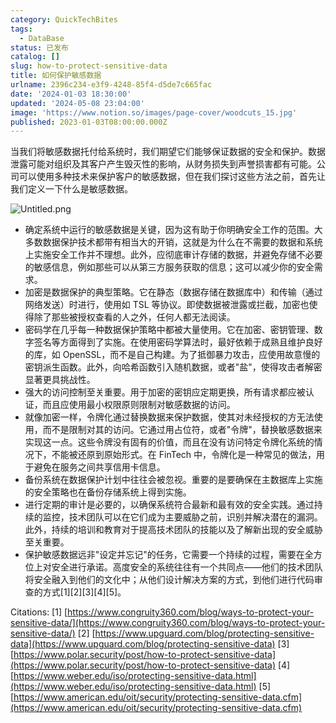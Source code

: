```yaml
---
category: QuickTechBites
tags:
  - DataBase
status: 已发布
catalog: []
slug: how-to-protect-sensitive-data
title: 如何保护敏感数据
urlname: 2396c234-e3f9-4248-85f4-d5de7c665fac
date: '2024-01-03 18:30:00'
updated: '2024-05-08 23:04:00'
image: 'https://www.notion.so/images/page-cover/woodcuts_15.jpg'
published: 2023-01-03T08:00:00.000Z
---
```


当我们将敏感数据托付给系统时，我们期望它们能够保证数据的安全和保护。数据泄露可能对组织及其客户产生毁灭性的影响，从财务损失到声誉损害都有可能。公司可以使用多种技术来保护客户的敏感数据，但在我们探讨这些方法之前，首先让我们定义一下什么是敏感数据。


![Untitled.png](https://prod-files-secure.s3.us-west-2.amazonaws.com/5d24fe63-e567-4804-86f9-9fdc62e13082/aa7e6578-50d6-4f37-a4e4-28071bd0fba3/Untitled.png?X-Amz-Algorithm=AWS4-HMAC-SHA256&X-Amz-Content-Sha256=UNSIGNED-PAYLOAD&X-Amz-Credential=ASIAZI2LB4665ER3VELP%2F20250321%2Fus-west-2%2Fs3%2Faws4_request&X-Amz-Date=20250321T213249Z&X-Amz-Expires=3600&X-Amz-Security-Token=IQoJb3JpZ2luX2VjEFIaCXVzLXdlc3QtMiJIMEYCIQDWnNBteCNTSNfvkbSCXokNMhiUrK677UvtGAYqnVUjogIhANsmxihjjhwmjpX5FnB9Y4esrTeG%2FZiB6xOs11g2aoe%2BKogECKv%2F%2F%2F%2F%2F%2F%2F%2F%2F%2FwEQABoMNjM3NDIzMTgzODA1Igze7q%2Fg5RtwZ2sO4skq3AMC%2BMRtL2148ZjK2uyKYN4vu%2FPHJ9vOHF2L3FWqz4UzjqxrT%2FWWulJs2LNVFzRAMe1BNovQp8ZzHJOdE2QmcsG6eCM0LHASb4EgtrKNWfPZwhuZVQptr1CgvbDsQNGl%2Fk80IfXCBYQUHz4P20IsPlB9cpNX1VzoYHH9UIjXF7xbs%2Bc%2FgcEiBYWfbkMqHaSSXVUaZA702OzFy%2BgGE7avwQXhZHsULPsBGICGq%2BEZEXEjoz2LFILUrsVMIjUBCZUMz65B5egJP9XjmTb6DGvPRIF5JY19C2UaUlUXIa2vJ1k9sGWhj%2Byzr3l8rEbahICai7VcgGfz%2BS%2BX0llVcnIrtf9EyNREDo%2FjlSNPwbbnWXs7xytBhyAjCN8vRKORz%2Brw6D%2Fu8sVpX3wCpLcEaANBWzJEBLTrXmYPUxXDNO2BQIR2TWHB0z84sQK0WuSXAc%2FLnlbX4M98WxVcOBAcxdRqgJKqWA3dwhzWhX9KpZuK5Z5TasXIvF4eD9EwxGprKHdOf6XB57lLhMSjwrgyirMdYjp5C5zpM9yL7ziNVvVBZk%2B5bMEtr1nvuxAI9kLghbppG21k7E187RZU1Ane0xCHNeNndKMSYoMbap4AuBK9OLTugUOjNteFd5c5d6fV4zCQ2va%2BBjqkAfV25FRJF5LBME4esq6nh1kba5vPoIdS8gXR8VafCQXugsYIX%2BRsRkx6bm93D50o3STKTQfmwD%2FtgWvRaLf9YYOp%2FF%2BAkVf6L6SsTkLIgWYoLAsjeGbMLHKSpO98uu3OkvQmUGHIKU%2FRLf9%2B5Pv9sctqozAwuwfe6ikGk2iMbakCpUcVlJ%2FflapzIFoSe6S4d9O7n3GIcU13IILqFf8ZLiyLbbD8&X-Amz-Signature=ca132880a0f44888c18ccadf1b7d65b9b78c16c31f70b319676d95023dbf92dc&X-Amz-SignedHeaders=host&x-id=GetObject)

- 确定系统中运行的敏感数据是关键，因为这有助于你明确安全工作的范围。大多数数据保护技术都带有相当大的开销，这就是为什么在不需要的数据和系统上实施安全工作并不理想。此外，应彻底审计存储的数据，并避免存储不必要的敏感信息，例如那些可以从第三方服务获取的信息；这可以减少你的安全需求。
- 加密是数据保护的典型策略。它在静态（数据存储在数据库中）和传输（通过网络发送）时进行，使用如 TSL 等协议。即使数据被泄露或拦截，加密也使得除了那些被授权查看的人之外，任何人都无法阅读。
- 密码学在几乎每一种数据保护策略中都被大量使用。它在加密、密钥管理、数字签名等方面得到了实施。在使用密码学算法时，最好依赖于成熟且维护良好的库，如 OpenSSL，而不是自己构建。为了抵御暴力攻击，应使用故意慢的密钥派生函数。此外，向哈希函数引入随机数据，或者"盐"，使得攻击者解密显著更具挑战性。
- 强大的访问控制至关重要。用于加密的密钥应定期更换，所有请求都应被认证，而且应使用最小权限原则限制对敏感数据的访问。
- 就像加密一样，令牌化通过替换数据来保护数据，使其对未经授权的方无法使用，而不是限制对其的访问。它通过用占位符，或者"令牌"，替换敏感数据来实现这一点。这些令牌没有固有的价值，而且在没有访问特定令牌化系统的情况下，不能被还原到原始形式。在 FinTech 中，令牌化是一种常见的做法，用于避免在服务之间共享信用卡信息。
- 备份系统在数据保护计划中往往会被忽视。重要的是要确保在主数据库上实施的安全策略也在备份存储系统上得到实施。
- 进行定期的审计是必要的，以确保系统符合最新和最有效的安全实践。通过持续的监控，技术团队可以在它们成为主要威胁之前，识别并解决潜在的漏洞。此外，持续的培训和教育对于提高技术团队的技能以及了解新出现的安全威胁至关重要。
- 保护敏感数据远非"设定并忘记"的任务，它需要一个持续的过程，需要在全方位上对安全进行承诺。高度安全的系统往往有一个共同点——他们的技术团队将安全融入到他们的文化中；从他们设计解决方案的方式，到他们进行代码审查的方式[1][2][3][4][5]。

Citations:
[1] [https://www.congruity360.com/blog/ways-to-protect-your-sensitive-data/](https://www.congruity360.com/blog/ways-to-protect-your-sensitive-data/)
[2] [https://www.upguard.com/blog/protecting-sensitive-data](https://www.upguard.com/blog/protecting-sensitive-data)
[3] [https://www.polar.security/post/how-to-protect-sensitive-data](https://www.polar.security/post/how-to-protect-sensitive-data)
[4] [https://www.weber.edu/iso/protecting-sensitive-data.html](https://www.weber.edu/iso/protecting-sensitive-data.html)
[5] [https://www.american.edu/oit/security/protecting-sensitive-data.cfm](https://www.american.edu/oit/security/protecting-sensitive-data.cfm)

